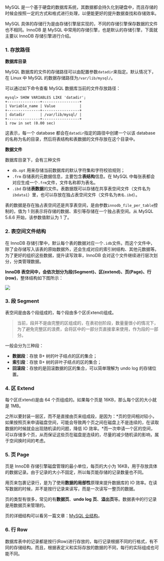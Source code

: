MySQL 是一个基于硬盘的数据库系统，其数据都会持久化到硬盘中，而且存储的时候会按照一定的方式和格式进行处理，以便能更好的提升数据查找和存储效率。

MySQL 具体的存储行为是由存储引擎层实现的，不同的存储引擎保存数据的文件也不相同。InnoDB 是 MySQL 中常用的存储引擎，也是默认的存储引擎，下面就主要以 InnoDB 存储引擎进行介绍。

### 1. 存放路径

**数据库目录**

MySQL 数据库的文件的存储路径可以由配置参数`datadir`来指定。默认情况下，在 Linux 中 MySQL 的数据存储路径为`/var/lib/mysql/`。

可以通过如下命令查看 MySQL 数据库当前的文件存放路径：

```mysql
mysql> SHOW VARIABLES LIKE 'datadir';
+---------------+-----------------+
| Variable_name | Value           |
+---------------+-----------------+
| datadir       | /var/lib/mysql/ |
+---------------+-----------------+
1 row in set (0.00 sec)
```

这表示，每一个 database 都会在`datadir`指定的路径中创建一个以该 database 的名称为名的目录，然后将表结构和表数据的文件存放在这个目录中。

**数据文件**

数据库目录下，会有三种文件

* `db.opt` 用来存储当前数据库的默认字符集和字符校验规则；
* `.frm` 存储表的元数据信息，主要包含**表结构**信息。在 MySQL 中每张表都会对应生成一个`.frm`文件，文件名称即为表名。
* `.ibd` 存储**表数据**的文件。表数据既可以存储在共享表空间文件（文件名为`ibdata1`）里，也可以存放在独占表空间文件（文件名为`表名.ibd`）。

表的数据是存在独占表空间还是共享表空间，是由参数`innodb_file_per_table`控制的，值为 1 则表示将存储的数据、索引等存储在一个独占表空间。从 MySQL 5.6.6 开始，该参数值默认为 1 了。

### 2. 表空间文件结构

在 InnoDB 存储引擎中，默认每个表的数据对应一个`.idb`文件。而这个文件中，除了会存储写入该表的原始数据外，还会生成对应的索引树结构、其他元数据等。为了更好的组织这些数据，提升读写效率，InnoDB 会对这个文件继续进行层次划分，分类管理数据。

**InnoDB 表空间中，会依次划分为段(Segment)、区(extend)、页(Page)、行(row)**，整体结构如下图所示：

![](https://cnd.qiniu.lin07ux.cn/markdown/1670465019)

### 3. 段 Segment

表空间是由各个段组成的，每个段由多个区(Extend)组成。

> 当前，段并不是由完整的区组成的，在表初创阶段，数量量很小的情况下，为了避免完整区的浪费，会将区中的一部分页直接拿来使用，作为段的一部分。

一般会分为三种段：

* **数据段**：存放 B+ 树的叶子结点的区的集合；
* **索引段**：存放 B+ 树的非叶子结点的区的集合；
* **回滚段**：存放的是回滚数据的区的集合，可以简单理解为 undo log 的存储位置。

### 4. 区 Extend

每个区(Extend)是由 64 个页组成的。如果每个页是 16KB，那么每个区的大小就是 1MB。

之所以要封装一层区，而不是直接由页来组成段，是因为：*页的空间相对较小，如果按照页来申请磁盘空间，可能会导致两个页之间在磁盘上不是连续的，在读取数据的时候就会出现随机读的问题，降低 IO 效率。*而一次申请一个区的空间，可以存储多个页，从而保证这些页在磁盘是连续的，尽量的减少随机读的影响，属于空间换时间的考虑。

### 5. 页 Page

页是 InnoDB 存储引擎磁盘管理的最小单位，每页的大小为 16KB，用于存放具体的数据记录。由于记录的大小不固定，所以每页能存储的记录数量也不同。

用页来包裹记录行，是为了使用**数据的局部性**原理来提升数据库的 IO 效率。在读写数据的时候，并不是按行记录来读写，而是一次读写一整页的数据。

页的类型有很多，常见的有**数据页**、**undo log 页**、**溢出页**等。数据表中的行记录是用数据页来管理的。

页的详细结构可以看另一篇文章：[MySQL 业结构](./MySQL%20页结构.md)。

### 6. 行 Row

数据库表中的记录都是按行(Row)进行存放的，每行记录根据不同的行格式，有不同的存储结构。而且，根据表定义和实际存放的数据的不同，每行的实际组成也可能不同。


